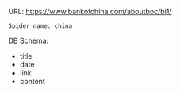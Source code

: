URL: https://www.bankofchina.com/aboutboc/bi1/

    Spider name: china

DB Schema:
- title
- date
- link
- content


